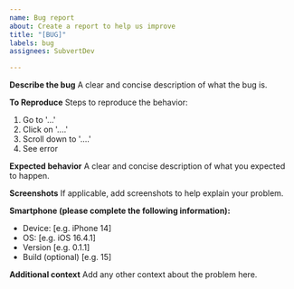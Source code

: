 ```yaml
---
name: Bug report
about: Create a report to help us improve
title: "[BUG]"
labels: bug
assignees: SubvertDev

---
```


**Describe the bug**
A clear and concise description of what the bug is.

**To Reproduce**
Steps to reproduce the behavior:
1. Go to '...'
2. Click on '....'
3. Scroll down to '....'
4. See error

**Expected behavior**
A clear and concise description of what you expected to happen.

**Screenshots**
If applicable, add screenshots to help explain your problem.

**Smartphone (please complete the following information):**
 - Device: [e.g. iPhone 14]
 - OS: [e.g. iOS 16.4.1]
 - Version [e.g. 0.1.1]
 - Build (optional) [e.g. 15]

**Additional context**
Add any other context about the problem here.
